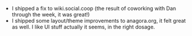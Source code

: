 - I shipped a fix to wiki.social.coop (the result of coworking with Dan through the week, it was great!)
- I shipped some layout/theme improvements to anagora.org, it felt great as well. I like UI stuff actually it seems, in the right dosage.
